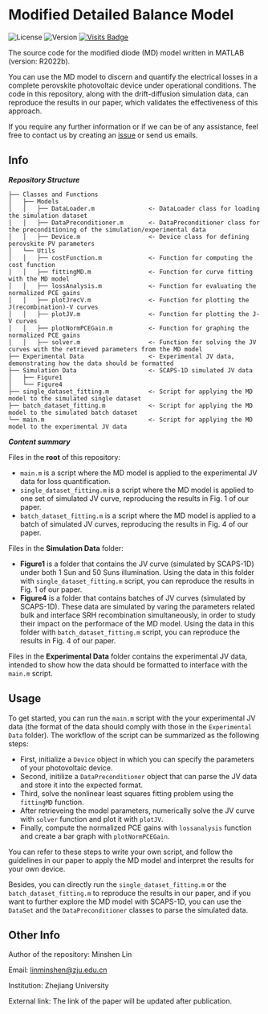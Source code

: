 # Modified Detailed Balance Model
![License](https://img.shields.io/badge/license-GPL3.0-orange)
![Version](https://img.shields.io/github/v/release/WPT-Lab124/Modified-Diode-Model)
[![Visits Badge](https://badges.strrl.dev/visits/WPT-Lab124/Modified-Diode-Model)](https://github.com/WPT-Lab124/Modified-Diode-Model)

The source code for the modified diode (MD) model written in MATLAB (version: R2022b).

You can use the MD model to discern and quantify the electrical losses in a complete perovskite photovoltaic device under operational conditions. The code in this repository, along with the drift-diffusion simulation data, can reproduce the results in our paper, which validates the effectiveness of this approach.

If you require any further information or if we can be of any assistance, feel free to contact us by creating an [issue](https://github.com/WPT-Lab124/Modified-Detailed-Balance-Model/issues) or send us emails.

## Info
***Repository Structure***
```
├── Classes and Functions
│   ├── Models
│   │   ├── DataLoader.m               <- DataLoader class for loading the simulation dataset
│   │   ├── DataPreconditioner.m       <- DataPreconditioner class for the preconditioning of the simulation/experimental data
│   │   ├── Device.m                   <- Device class for defining perovskite PV parameters
│   └── Utils
│   │   ├── costFunction.m             <- Function for computing the cost function
│   │   ├── fittingMD.m                <- Function for curve fitting with the MD model
│   │   ├── lossAnalysis.m             <- Function for evaluating the normalized PCE gains
│   │   ├── plotJrecV.m                <- Function for plotting the J(recombination)-V curves
│   │   ├── plotJV.m                   <- Function for plotting the J-V curves
│   │   ├── plotNormPCEGain.m          <- Function for graphing the normalized PCE gains
│   │   ├── solver.m                   <- Function for solving the JV curves with the retrieved parameters from the MD model
├── Experimental Data                  <- Experimental JV data, demonstrating how the data should be formatted
├── Simulation Data                    <- SCAPS-1D simulated JV data
│   ├── Figure1
│   └── Figure4
├── single_dataset_fitting.m           <- Script for applying the MD model to the simulated single dataset
├── batch_dataset_fitting.m            <- Script for applying the MD model to the simulated batch dataset
└── main.m                             <- Script for applying the MD model to the experimental JV data
```

***Content summary***

Files in the **root** of this repository:
- `main.m` is a script where the MD model is applied to the experimental JV data for loss quantification.
- `single_dataset_fitting.m` is a script where the MD model is applied to one set of simulated JV curve, reproducing the results in Fig. 1 of our paper.
- `batch_dataset_fitting.m` is a script where the MD model is applied to a batch of simulated JV curves, reproducing the results in Fig. 4 of our paper.

Files in the **Simulation Data** folder:
- **Figure1** is a folder that contains the JV curve (simulated by SCAPS-1D) under both 1 Sun and 50 Suns illumination. Using the data in this folder with `single_dataset_fitting.m` script, you can reproduce the results in Fig. 1 of our paper.
- **Figure4** is a folder that contains batches of JV curves (simulated by SCAPS-1D). These data are simulated by varing the parameters related bulk and interface SRH recombination simultaneously, in order to study their impact on the performace of the MD model. Using the data in this folder with `batch_dataset_fitting.m` script, you can reproduce the results in Fig. 4 of our paper.

Files in the **Experimental Data** folder contains the experimental JV data, intended to show how the data should be formatted to interface with the `main.m` script.

## Usage

To get started, you can run the `main.m` script with the your experimental JV data (the format of the data should comply with those in the `Experimental Data` folder). The workflow of the script can be summarized as the following steps:

- First, initialize a `Device` object in which you can specify the parameters of your photovoltaic device.
- Second, initilize a `DataPreconditioner` object that can parse the JV data and store it into the expected format.
- Third, solve the nonlinear least squares fitting problem using the `fittingMD` function.
- After retrieveing the model parameters, numerically solve the JV curve with `solver` function and plot it with `plotJV`.
- Finally, compute the normalized PCE gains with `lossanalysis` function and create a bar graph with `plotNormPCEGain`.

You can refer to these steps to write your own script, and follow the guidelines in our paper to apply the MD model and interpret the results for your own device.

Besides, you can directly run the `single_dataset_fitting.m` or the `batch_dataset_fitting.m` to reproduce the results in our paper, and if you want to further explore the MD model with SCAPS-1D, you can use the `DataSet` and the `DataPreconditioner` classes to parse the simulated data.

## Other Info

Author of the repository: Minshen Lin

Email: linminshen@zju.edu.cn

Institution: Zhejiang University

External link: The link of the paper will be updated after publication.
